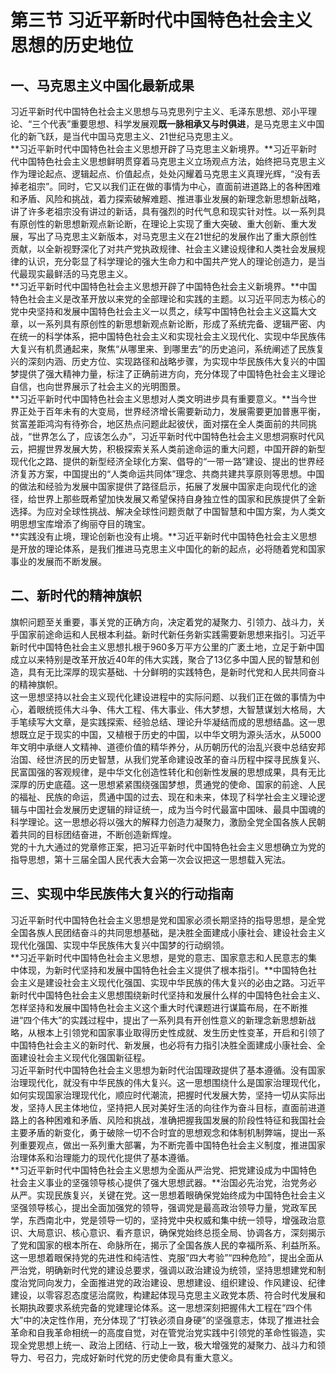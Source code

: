 # 第三节  习近平新时代中国特色社会主义思想的历史地位

## 一、马克思主义中国化最新成果

习近平新时代中国特色社会主义思想与马克思列宁主义、毛泽东思想、邓小平理论、“三个代表”重要思想、科学发展观**既一脉相承又与时俱进**，是马克思主义中国化的新飞跃，是当代中国马克思主义、21世纪马克思主义。  
**习近平新时代中国特色社会主义思想开辟了马克思主义新境界。**习近平新时代中国特色社会主义思想鲜明贯穿着马克思主义立场观点方法，始终把马克思主义作为理论起点、逻辑起点、价值起点，处处闪耀着马克思主义真理光辉，“没有丢掉老祖宗”。同时，它又以我们正在做的事情为中心，直面前进道路上的各种困难和矛盾、风险和挑战，着力探索破解难题、推进事业发展的新理念新思想新战略，讲了许多老祖宗没有讲过的新话，具有强烈的时代气息和现实针对性。以一系列具有原创性的新思想新观点新论断，在理论上实现了重大突破、重大创新、重大发展，写出了马克思主义新版本，对马克思主义在21世纪的发展作出了重大原创性贡献，以全新视野深化了对共产党执政规律、社会主义建设规律和人类社会发展规律的认识，充分彰显了科学理论的强大生命力和中国共产党人的理论创造力，是当代最现实最鲜活的马克思主义。  
**习近平新时代中国特色社会主义思想开辟了中国特色社会主义新境界。**中国特色社会主义是改革开放以来党的全部理论和实践的主题。以习近平同志为核心的党中央坚持和发展中国特色社会主义一以贯之，续写中国特色社会主义这篇大文章，以一系列具有原创性的新思想新观点新论断，形成了系统完备、逻辑严密、内在统一的科学体系，把中国特色社会主义和实现社会主义现代化、实现中华民族伟大复兴有机贯通起来，聚焦“从哪里来、到哪里去”的历史追问，系统阐述了民族复兴的深刻内涵、历史方位、实现路径和战略步骤，为实现中华民族伟大复兴的中国梦提供了强大精神力量，标注了正确前进方向，充分体现了中国特色社会主义理论自信，也向世界展示了社会主义的光明图景。  
**习近平新时代中国特色社会主义思想对人类文明进步具有重要意义。**当今世界正处于百年未有的大变局，世界经济增长需要新动力，发展需要更加普惠平衡，贫富差距鸿沟有待弥合，地区热点问题此起彼伏，面对摆在全人类面前的共同挑战，“世界怎么了，应该怎么办”，习近平新时代中国特色社会主义思想洞察时代风云，把握世界发展大势，积极探索关系人类前途命运的重大问题，中国开辟的新型现代化之路、提供的新型经济全球化方案、倡导的“一带一路”建设、提出的世界经济复苏方案，中国提出的“人类命运共同体”理念、共商共建共享原则等思想。中国的做法和经验为发展中国家提供了路径启示，拓展了发展中国家走向现代化的途径，给世界上那些既希望加快发展又希望保持自身独立性的国家和民族提供了全新选择。为应对全球性挑战、解决全球性问题贡献了中国智慧和中国方案，为人类文明思想宝库增添了绚丽夺目的瑰宝。  
**实践没有止境，理论创新也没有止境。**习近平新时代中国特色社会主义思想是开放的理论体系，是我们推进马克思主义中国化的新的起点，必将随着党和国家事业的发展而不断发展。  

## 二、新时代的精神旗帜

旗帜问题至关重要，事关党的正确方向，决定着党的凝聚力、引领力、战斗力，关乎国家前途命运和人民根本利益。新时代新任务新实践需要新思想来指引。习近平新时代中国特色社会主义思想扎根于960多万平方公里的广袤土地，立足于新中国成立以来特别是改革开放近40年的伟大实践，聚合了13亿多中国人民的智慧和创造，具有无比深厚的现实基础、十分鲜明的实践特色，是新时代党和人民共同奋斗的精神旗帜。  
这一思想坚持以社会主义现代化建设进程中的实际问题、以我们正在做的事情为中心，着眼统揽伟大斗争、伟大工程、伟大事业、伟大梦想，大智慧谋划大格局，大手笔续写大文章，是实践探索、经验总结、理论升华凝结而成的思想结晶。这一思想既立足于现实的中国，又植根于历史的中国，以中华文明为源头活水，从5000年文明中承继人文精神、道德价值的精华养分，从历朝历代的治乱兴衰中总结安邦治国、经世济民的历史智慧，从我们党革命建设改革的奋斗历程中探寻民族复兴、民富国强的客观规律，是中华文化创造性转化和创新性发展的思想成果，具有无比深厚的历史底蕴。这一思想紧紧围绕强国梦想，贯通党的使命、国家的前途、人民的福祉、民族的命运，贯通中国的过去、现在和未来，体现了科学社会主义理论逻辑与中国社会发展历史逻辑的辩证统一，成为当今时代最富中国味、最具中国魂的科学理论。这一思想必将以强大的解释力创造力凝聚力，激励全党全国各族人民朝着共同的目标团结奋进，不断创造新辉煌。  
党的十九大通过的党章修正案，把习近平新时代中国特色社会主义思想确立为党的指导思想，第十三届全国人民代表大会第一次会议把这一思想载入宪法。  

## 三、实现中华民族伟大复兴的行动指南  

习近平新时代中国特色社会主义思想是党和国家必须长期坚持的指导思想，是全党全国各族人民团结奋斗的共同思想基础，是决胜全面建成小康社会、建设社会主义现代化强国、实现中华民族伟大复兴中国梦的行动纲领。  
**习近平新时代中国特色社会主义思想，是党的意志、国家意志和人民意志的集中体现，为新时代坚持和发展中国特色社会主义提供了根本指引。**中国特色社会主义是建设社会主义现代化强国、实现中华民族的伟大复兴的必由之路。习近平新时代中国特色社会主义思想围绕新时代坚持和发展什么样的中国特色社会主义、怎样坚持和发展中国特色社会主义这个重大时代课题进行谋篇布局，在不断推进“四个伟大”的实践过程中，提出了一系列具有开创性意义的新理念新思想新战略，从根本上引领党和国家事业取得历史性成就、发生历史性变革，开启和引领了中国特色社会主义的新时代、新发展，也必将有力指引决胜全面建成小康社会、全面建设社会主义现代化强国新征程。  
习近平新时代中国特色社会主义思想为新时代治国理政提供了基本遵循。没有国家治理现代化，就没有中华民族的伟大复兴。这一思想围绕什么是国家治理现代化，如何实现国家治理现代化，顺应时代潮流，把握时代发展大势，坚持一切从实际出发，坚持人民主体地位，坚持把人民对美好生活的向往作为奋斗目标，直面前进道路上的各种困难和矛盾、风险和挑战，准确把握我国发展的阶段性特征和我国社会主要矛盾的新变化，勇于破除一切不合时宜的思想观念和体制机制弊端，提出一系列重要观点，做出一系列重大部署，为不断完善中国特色社会主义制度，推进国家治理体系和治理能力的现代化提供了基本遵循。  
**习近平新时代中国特色社会主义思想为全面从严治党、把党建设成为中国特色社会主义事业的坚强领导核心提供了强大思想武器。**治国必先治党，治党务必从严。实现民族复兴，关键在党。这一思想着眼确保党始终成为中国特色社会主义坚强领导核心，提出全面加强党的领导，强调党是最高政治领导力量，党政军民学，东西南北中，党是领导一切的，坚持党中央权威和集中统一领导，增强政治意识、大局意识、核心意识、看齐意识，确保党始终总揽全局、协调各方，深刻揭示了党和国家的根本所在、命脉所在，揭示了全国各族人民的幸福所系、利益所系。这一思想着眼保持党的先进性和纯洁性、克服“四大考验”“四种危险”，提出全面从严治党，明确新时代党的建设总要求，强调以政治建设为统领，坚持思想建党和制度治党同向发力，全面推进党的政治建设、思想建设、组织建设、作风建设、纪律建设，以零容忍态度惩治腐败，构建起体现马克思主义政党本质、符合时代发展和长期执政要求系统完备的党建理论体系。这一思想深刻把握伟大工程在“四个伟大”中的决定性作用，充分体现了“打铁必须自身硬”的坚强意志，体现了推进社会革命和自我革命相统一的高度自觉，对在管党治党实践中引领党的革命性锻造，实现全党思想上统一、政治上团结、行动上一致，极大增强党的凝聚力、战斗力和领导力、号召力，完成好新时代党的历史使命具有重大意义。  